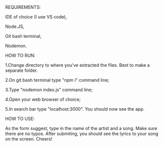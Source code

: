 REQUIREMENTS:


IDE of choice (I use VS code),

Node.JS,

Git bash terminal,

Nodemon.

HOW TO RUN:


1.Change directory to where you've extracted the files. Best to make a separate folder. 

2.On git bash terminal type "npm i" command line;

3.Type "nodemon index.js" command line;

4.Open your web browser of choice;

5.In search bar type "localhost:3000". You should now see the app.  

HOW TO USE:

As the form suggest, type in the name of the artist and a song. Make sure there are no typos. After submiting, you should see the lyrics to your song on the screen. Cheers!




